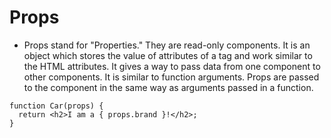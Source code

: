# Props
- Props stand for "Properties." They are read-only components. It is an object which stores the value of attributes of a tag and work similar to the HTML attributes. It gives a way to pass data from one component to other components. It is similar to function arguments. Props are passed to the component in the same way as arguments passed in a function.




```
function Car(props) {
  return <h2>I am a { props.brand }!</h2>;
}
```